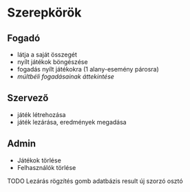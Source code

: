 # **Szerepkörök**

## Fogadó
- látja a saját összegét
- nyílt játékok böngészése
- fogadás nyílt játékokra (1 alany-esemény párosra)
- *múltbéli fogadásainak áttekintése*

## Szervező
- játék létrehozása
- játék lezárása, eredmények megadása

## Admin
- Játékok törlése
- Felhasználók törlése





TODO Lezárás rögzítés gomb
     adatbázis result új szorzó osztó
